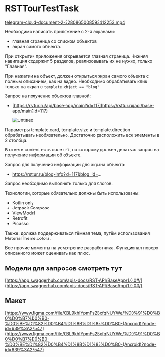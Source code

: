 # RSTTourTestTask
[telegram-cloud-document-2-5280865008593412253.mp4](https://s3-us-west-2.amazonaws.com/secure.notion-static.com/04bb52be-cc5a-484f-969e-dc6d949a2ac9/telegram-cloud-document-2-5280865008593412253.mp4)

Необходимо написать приложение с 2-я экранами:

- главная страница со списком объектов
- экран самого объекта.

При открытии приложения открывается главная страница. Нижняя навигация содержит 5 разделов, реализовывать их не нужно, только "Главная".

При нажатии на объект, должен открыться экран самого объекта с полным описанием, как на видео. Необходимо обрабатывать клик только на экран с `template.object == "blog"`

Запрос на получение объектов главной: 

- [https://rsttur.ru/api/base-app/main?id=117](https://rsttur.ru/api/base-app/main?id=117)
    
    ![Untitled](https://s3-us-west-2.amazonaws.com/secure.notion-static.com/67bad39a-8b2f-411d-b7da-308f9009b5f3/Untitled.jpeg)
    

Параметры template.card, template.size и template.direction обрабатывать необязательно. Достаточно расположить все элементы в 2 столбца.

В ответе content есть поле `url`, по которому должен делаться запрос на получение информации об объекте.

Запрос для получения информации для экрана объекта: 

- https://rsttur.ru/blog-info?id=117&blog_id=...

Запрос необходимо выполнять только для блогов.

Технологии, которые обязательно должны быть использованы: 

- Kotlin only
- Jetpack Compose
- ViewModel
- Retrofit
- Picasso

Также: должна поддерживаться тёмная тема, путём использования MaterialTheme.colors.

Все прочие моменты на усмотрение разработчика. Функционал поверх описанного может оценивать как плюс.

## Модели для запросов смотреть тут

[https://app.swaggerhub.com/apis-docs/RST-API/BaseApp/1.0.0#/](https://app.swaggerhub.com/apis-docs/RST-API/BaseApp/1.0.0#/)

## Макет

[https://www.figma.com/file/0BL9khIYpmFs2BxfqNUYWe/%D0%91%D0%B0%D0%B7%D0%B0-%D0%BE%D1%82%D0%B4%D1%8B%D1%85%D0%B0-(Android)?node-id=639%3A27547](https://www.figma.com/file/0BL9khIYpmFs2BxfqNUYWe/%D0%91%D0%B0%D0%B7%D0%B0-%D0%BE%D1%82%D0%B4%D1%8B%D1%85%D0%B0-(Android)?node-id=639%3A27547)
